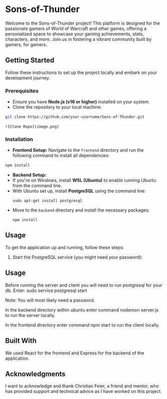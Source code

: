 # Sons-of-Thunder

Welcome to the Sons-of-Thunder project! This platform is designed for the passionate gamers of World of Warcraft and other games, offering a personalized space to showcase your gaming achievements, stats, characters, and more. Join us in fostering a vibrant community built by gamers, for gamers.

## Getting Started

Follow these instructions to set up the project locally and embark on your development journey.

### Prerequisites
- Ensure you have **Node.js (v16 or higher)** installed on your system.
- Clone the repository to your local machine:
```Bash
git clone https://github.com/your-username/Sons-of-Thunder.git
```
    ![Clone Repo](image.png)


### Installation

- **Frontend Setup:**
Navigate to the `frontend` directory and run the following command to install all dependencies:
```Bash
npm install
```

- **Backend Setup:**
- If you're on Windows, install **WSL (Ubuntu)** to enable running Ubuntu from the command line.
- With Ubuntu set up, install **PostgreSQL** using the command line:
  ```
  sudo apt-get install postgresql
  ```
- Move to the `backend` directory and install the necessary packages:
  ```
  npm install
  ```

## Usage

To get the application up and running, follow these steps:

1. Start the PostgreSQL service (you might need your password):


## Usage

Before running the server and client you will need to run postgresql for your db. 
Enter: sudo service postgresql start 

Note: You will most likely need a password.

In the backend directory within ubuntu enter command nodemon server.js to run the server locally.

In the frontend directory enter command npm start to run the client locally.

## Built With

We used React for the frontend and Express for the backend of the application.


## Acknowledgments

I want to acknowledge and thank Christian Feier, a friend and mentor, who has provided support and technical advice as I have worked on this project.
